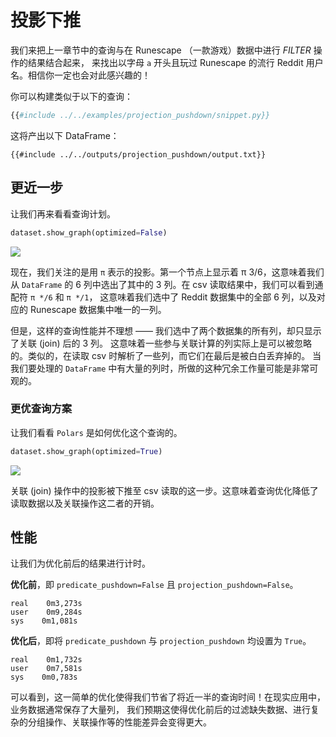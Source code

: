 # 投影下推

我们来把上一章节中的查询与在 Runescape （一款游戏）数据中进行 *FILTER* 操作的结果结合起来，
来找出以字母 `a` 开头且玩过 Runescape 的流行 Reddit 用户名。相信你一定也会对此感兴趣的！

你可以构建类似于以下的查询：

```python
{{#include ../../examples/projection_pushdown/snippet.py}}
```

这将产出以下 DataFrame：

```text
{{#include ../../outputs/projection_pushdown/output.txt}}
```

## 更近一步

让我们再来看看查询计划。

```python
dataset.show_graph(optimized=False)
```

![](./../outputs/projection_pushdown/graph.png)

现在，我们关注的是用 `π` 表示的投影。第一个节点上显示着 π 3/6，这意味着我们从 `DataFrame`
的 6 列中选出了其中的 3 列。在 csv 读取结果中，我们可以看到通配符 `π */6` 和 `π */1`，
这意味着我们选中了 Reddit 数据集中的全部 6 列，以及对应的 Runescape 数据集中唯一的一列。

但是，这样的查询性能并不理想 —— 我们选中了两个数据集的所有列，却只显示了关联 (join) 后的 3 列。
这意味着一些参与关联计算的列实际上是可以被忽略的。类似的，在读取 csv 时解析了一些列，而它们在最后是被白白丢弃掉的。
当我们要处理的 `DataFrame` 中有大量的列时，所做的这种冗余工作量可能是非常可观的。

### 更优查询方案

让我们看看 `Polars` 是如何优化这个查询的。

```python
dataset.show_graph(optimized=True)
```

![](./../outputs/projection_pushdown/graph-optimized.png)

关联 (join) 操作中的投影被下推至 csv 读取的这一步。这意味着查询优化降低了读取数据以及关联操作这二者的开销。

## 性能

让我们为优化前后的结果进行计时。

**优化前**，即 `predicate_pushdown=False` 且 `projection_pushdown=False`。

```text
real    0m3,273s
user    0m9,284s
sys    0m1,081s
```

**优化后**，即将 `predicate_pushdown` 与 `projection_pushdown` 均设置为 `True`。

```text
real    0m1,732s
user    0m7,581s
sys    0m0,783s
```

可以看到，这一简单的优化使得我们节省了将近一半的查询时间！在现实应用中，业务数据通常保存了大量列，
我们预期这使得优化前后的过滤缺失数据、进行复杂的分组操作、关联操作等的性能差异会变得更大。
